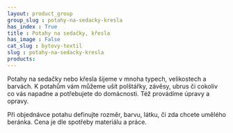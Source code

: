 ```yaml
---
layout: product_group
group_slug : potahy-na-sedacky-kresla
has_index : True
title : Potahy na sedačky, křesla
has_image : False
cat_slug : bytovy-textil
slug : potahy-na-sedacky-kresla
products:
---
```


Potahy na sedačky nebo křesla šijeme v mnoha typech, velikostech a barvách.
K potahům vám můžeme ušít polštářky, závěsy, ubrus či cokoliv co vás napadne a potřebujete do domácnosti. Též provádíme úpravy a opravy.

Při objednávce potahu definujte rozměr, barvu, látku, či zda chcete umělého beránka.
Cena je dle spotřeby materiálu a práce.

